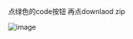 点绿色的code按钮  再点downlaod zip
   


![image](https://github.com/user-attachments/assets/4617d55a-5a3c-40df-86b4-f6f237a09e14)



